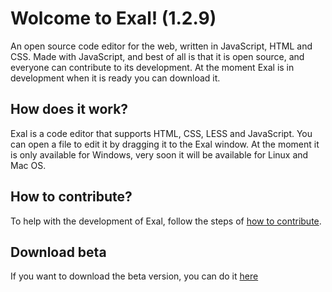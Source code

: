 # **Wolcome to Exal!** (1.2.9)
An open source code editor for the web, written in JavaScript, HTML and CSS. Made with JavaScript, and best of all is that it is open source, and everyone can contribute to its development. At the moment Exal is in development when it is ready you can download it.

## How does it work?
Exal is a code editor that supports HTML, CSS, LESS and JavaScript. You can open a file to edit it by dragging it to the Exal window. At the moment it is only available for Windows, very soon it will be available for Linux and Mac OS.

## How to contribute?
To help with the development of Exal, follow the steps of [how to contribute](https://github.com/kirbver/exal/wiki/How-to-contribute%3F).


## Download beta
If you want to download the beta version, you can do it [here](https://github.com/kirbver/exal/blob/master/dist/exal%20Setup.exe?raw=true)
